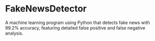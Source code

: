 # FakeNewsDetector
A machine learning program using Python that detects fake news with 99.2% accuracy, featuring detailed false positive and false negative analysis.
